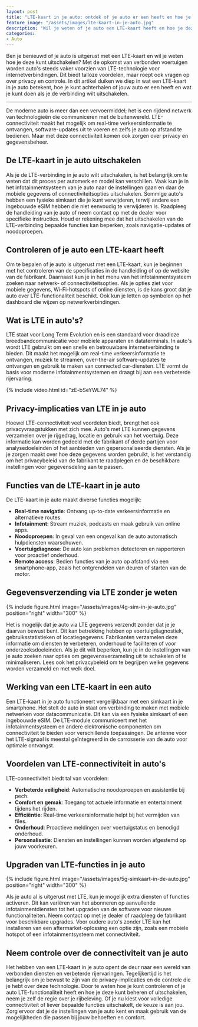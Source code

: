 ```yaml
---
layout: post
title: "LTE-kaart in je auto: ontdek of je auto er een heeft en hoe je deze uitschakelt"
feature_image: "/assets/images/lte-kaart-in-je-auto.jpg"
description: "Wil je weten of je auto een LTE-kaart heeft en hoe je deze kunt uitschakelen? Ontdek eenvoudig hoe je de connectiviteit kunt beheren en privacy kunt waarborgen."
categories:
- Auto
---
```


Ben je benieuwd of je auto is uitgerust met een LTE-kaart en wil je weten hoe je deze kunt uitschakelen? Met de opkomst van verbonden voertuigen worden auto's steeds vaker voorzien van LTE-technologie voor internetverbindingen. Dit biedt talloze voordelen, maar roept ook vragen op over privacy en controle. In dit artikel duiken we diep in wat een LTE-kaart in je auto betekent, hoe je kunt achterhalen of jouw auto er een heeft en wat je kunt doen als je de verbinding wilt uitschakelen.

<hr />

De moderne auto is meer dan een vervoermiddel; het is een rijdend netwerk van technologieën die communiceren met de buitenwereld. LTE-connectiviteit maakt het mogelijk om real-time verkeersinformatie te ontvangen, software-updates uit te voeren en zelfs je auto op afstand te bedienen. Maar met deze connectiviteit komen ook zorgen over privacy en gegevensbeheer.

## De LTE-kaart in je auto uitschakelen

Als je de LTE-verbinding in je auto wilt uitschakelen, is het belangrijk om te weten dat dit proces per automerk en model kan verschillen. Vaak kun je in het infotainmentsysteem van je auto naar de instellingen gaan en daar de mobiele gegevens of connectiviteitsopties uitschakelen. Sommige auto's hebben een fysieke simkaart die je kunt verwijderen, terwijl andere een ingebouwde eSIM hebben die niet eenvoudig te verwijderen is. Raadpleeg de handleiding van je auto of neem contact op met de dealer voor specifieke instructies. Houd er rekening mee dat het uitschakelen van de LTE-verbinding bepaalde functies kan beperken, zoals navigatie-updates of noodoproepen.

## Controleren of je auto een LTE-kaart heeft

Om te bepalen of je auto is uitgerust met een LTE-kaart, kun je beginnen met het controleren van de specificaties in de handleiding of op de website van de fabrikant. Daarnaast kun je in het menu van het infotainmentsysteem zoeken naar netwerk- of connectiviteitsopties. Als je opties ziet voor mobiele gegevens, Wi-Fi-hotspots of online diensten, is de kans groot dat je auto over LTE-functionaliteit beschikt. Ook kun je letten op symbolen op het dashboard die wijzen op netwerkverbindingen.

## Wat is LTE in auto's?

LTE staat voor Long Term Evolution en is een standaard voor draadloze breedbandcommunicatie voor mobiele apparaten en dataterminals. In auto's wordt LTE gebruikt om een snelle en betrouwbare internetverbinding te bieden. Dit maakt het mogelijk om real-time verkeersinformatie te ontvangen, muziek te streamen, over-the-air software-updates te ontvangen en gebruik te maken van connected car-diensten. LTE vormt de basis voor moderne infotainmentsystemen en draagt bij aan een verbeterde rijervaring.

{% include video.html id="zE-bSeYWL74" %}

## Privacy-implicaties van LTE in je auto

Hoewel LTE-connectiviteit veel voordelen biedt, brengt het ook privacyvraagstukken met zich mee. Auto's met LTE kunnen gegevens verzamelen over je rijgedrag, locatie en gebruik van het voertuig. Deze informatie kan worden gedeeld met de fabrikant of derde partijen voor analysedoeleinden of het aanbieden van gepersonaliseerde diensten. Als je je zorgen maakt over hoe deze gegevens worden gebruikt, is het verstandig om het privacybeleid van de fabrikant te raadplegen en de beschikbare instellingen voor gegevensdeling aan te passen.

## Functies van de LTE-kaart in je auto

De LTE-kaart in je auto maakt diverse functies mogelijk:

- **Real-time navigatie**: Ontvang up-to-date verkeersinformatie en alternatieve routes.
- **Infotainment**: Stream muziek, podcasts en maak gebruik van online apps.
- **Noodoproepen**: In geval van een ongeval kan de auto automatisch hulpdiensten waarschuwen.
- **Voertuigdiagnose**: De auto kan problemen detecteren en rapporteren voor proactief onderhoud.
- **Remote access**: Bedien functies van je auto op afstand via een smartphone-app, zoals het ontgrendelen van deuren of starten van de motor.

## Gegevensverzending via LTE zonder je weten

{% include figure.html image="/assets/images/4g-sim-in-je-auto.jpg" position="right" width="300" %}

Het is mogelijk dat je auto via LTE gegevens verzendt zonder dat je je daarvan bewust bent. Dit kan betrekking hebben op voertuigdiagnostiek, gebruiksstatistieken of locatiegegevens. Fabrikanten verzamelen deze informatie om diensten te verbeteren, onderhoud te faciliteren of voor onderzoeksdoeleinden. Als je dit wilt beperken, kun je in de instellingen van je auto zoeken naar opties om gegevensverzameling uit te schakelen of te minimaliseren. Lees ook het privacybeleid om te begrijpen welke gegevens worden verzameld en met welk doel.

## Werking van een LTE-kaart in een auto

Een LTE-kaart in je auto functioneert vergelijkbaar met een simkaart in je smartphone. Het stelt de auto in staat om verbinding te maken met mobiele netwerken voor datacommunicatie. Dit kan via een fysieke simkaart of een ingebouwde eSIM. De LTE-module communiceert met het infotainmentsysteem en andere elektronische componenten om connectiviteit te bieden voor verschillende toepassingen. De antenne voor het LTE-signaal is meestal geïntegreerd in de carrosserie van de auto voor optimale ontvangst.

## Voordelen van LTE-connectiviteit in auto's

LTE-connectiviteit biedt tal van voordelen:

- **Verbeterde veiligheid**: Automatische noodoproepen en assistentie bij pech.
- **Comfort en gemak**: Toegang tot actuele informatie en entertainment tijdens het rijden.
- **Efficiëntie**: Real-time verkeersinformatie helpt bij het vermijden van files.
- **Onderhoud**: Proactieve meldingen over voertuigstatus en benodigd onderhoud.
- **Personalisatie**: Diensten en instellingen kunnen worden afgestemd op jouw voorkeuren.

## Upgraden van LTE-functies in je auto

{% include figure.html image="/assets/images/5g-simkaart-in-de-auto.jpg" position="right" width="300" %}

Als je auto al is uitgerust met LTE, kun je mogelijk extra diensten of functies activeren. Dit kan variëren van het abonneren op aanvullende infotainmentdiensten tot het upgraden van de software voor nieuwe functionaliteiten. Neem contact op met je dealer of raadpleeg de fabrikant voor beschikbare upgrades. Voor oudere auto's zonder LTE kan het installeren van een aftermarket-oplossing een optie zijn, zoals een mobiele hotspot of een infotainmentsysteem met connectiviteit.

## Neem controle over de connectiviteit van je auto

Het hebben van een LTE-kaart in je auto opent de deur naar een wereld van verbonden diensten en verbeterde rijervaringen. Tegelijkertijd is het belangrijk om je bewust te zijn van de privacy-implicaties en de controle die je hebt over deze technologie. Door te weten hoe je kunt controleren of je auto LTE-functionaliteit heeft en hoe je deze kunt beheren of uitschakelen, neem je zelf de regie over je rijbeleving. Of je nu kiest voor volledige connectiviteit of liever bepaalde functies uitschakelt, de keuze is aan jou. Zorg ervoor dat je de instellingen van je auto kent en maak gebruik van de mogelijkheden die passen bij jouw behoeften en comfort.
